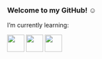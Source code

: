 ### Welcome to my GitHub! :relaxed:

I’m currently learning:

<img src="https://cdn.jsdelivr.net/gh/devicons/devicon/icons/html5/html5-original.svg" width = "40" height= "40"/> <img src="https://cdn.jsdelivr.net/gh/devicons/devicon/icons/css3/css3-original.svg" width = "40" height = "40"/>  <img src="https://cdn.jsdelivr.net/gh/devicons/devicon/icons/javascript/javascript-original.svg" width = "40" height = "40"/>
          
<!--
**Dani-Olv/Dani-Olv** is a ✨ _special_ ✨ repository because its `README.md` (this file) appears on your GitHub profile.

Here are some ideas to get you started:

- 🔭 I’m currently working on ...
- 🌱 I’m currently learning ...
- 👯 I’m looking to collaborate on ...
- 🤔 I’m looking for help with ...
- 💬 Ask me about ...
- 📫 How to reach me: ...
- 😄 Pronouns: ...
- ⚡ Fun fact: ...
-->
